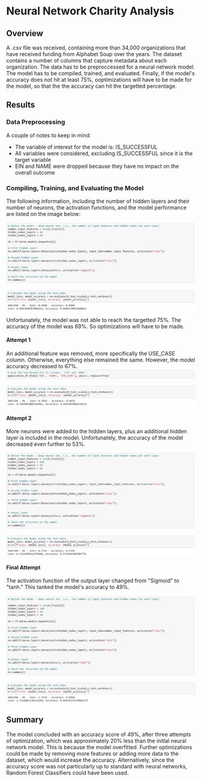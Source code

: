 # Neural Network Charity Analysis

## Overview

A .csv file was received, containing more than 34,000 organizations that have received funding from Alphabet Soup over the years. The dataset contains a number of columns that capture metadata about each organization. The data has to be preproccessed for a neural network model. The model has to be compiled, trained, and evaluated. Finally, if the model's accuracy does not hit at least 75%, ooptimizations will have to be made for the model, so that the the accuracy can hit the targetted percentage.

## Results

### Data Preprocessing

A couple of notes to keep in mind:
* The variable of interest for the model is: IS_SUCCESSFUL
* All variables were considered, excluding IS_SUCCESSFUL since it is the target variable
* EIN and NAME were dropped because they have no impact on the overall outcome

### Compiling, Training, and Evaluating the Model

The following information, including the number of hidden layers and their number of neurons, the activation functions, and the model performance are listed on the image below:

![alt text](https://github.com/viernesr/Neural_Network_Charity_Analysis/blob/main/Resources/images/image1.PNG?raw=true)

![alt_text](https://github.com/viernesr/Neural_Network_Charity_Analysis/blob/main/Resources/images/image2.PNG?raw=true)

Unfortunately, the model was not able to reach the targetted 75%. The accuracy of the model was 69%. So optimizations will have to be made.

#### Attempt 1

An additional feature was removed, more specifically the USE_CASE column. Otherwise, everything else remained the same. However, the model accuracy decreased to 67%.
![alt_text](https://github.com/viernesr/Neural_Network_Charity_Analysis/blob/main/Resources/images/image3.PNG?raw=true)

![alt_text](https://github.com/viernesr/Neural_Network_Charity_Analysis/blob/main/Resources/images/image4.PNG?raw=true)

#### Attempt 2

More neurons were added to the hidden layers, plus an additional hidden layer is included in the model. Unfortunately, the accuracy of the model decreased even further to 53%.

![alt_text](https://github.com/viernesr/Neural_Network_Charity_Analysis/blob/main/Resources/images/image5.PNG?raw=true)

![alt_text](https://github.com/viernesr/Neural_Network_Charity_Analysis/blob/main/Resources/images/image6.PNG?raw=true)

#### Final Attempt

The activation function of the output layer changed from "Sigmoid" to "tanh." This tanked the model's accuracy to 49%.

![alt_text](https://github.com/viernesr/Neural_Network_Charity_Analysis/blob/main/Resources/images/image7.PNG?raw=true)

![alt_text](https://github.com/viernesr/Neural_Network_Charity_Analysis/blob/main/Resources/images/image8.PNG?raw=true)

## Summary

The model concluded with an accuracy score of 49%, after three attempts of optimization, which was approximately 20% less than the initlal neural network model. This is because the model overfitted. Further optimizations could be made by removing more features or adding more data to the dataset, which would increase the accuracy. Alternatively, since the accuracy score was not particularly up to standard with neural networks, Random Forest Classifiers could have been used. 
